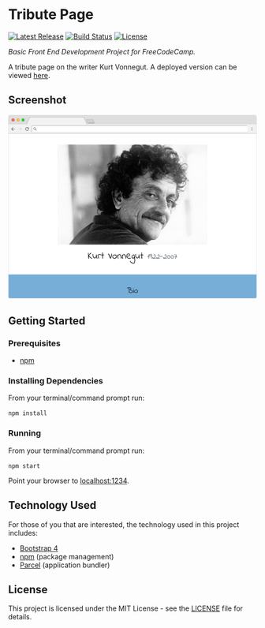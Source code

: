 # Tribute Page

[![Latest Release](https://img.shields.io/github/release/vanillaSlice/TributePage.svg)](https://github.com/vanillaSlice/TributePage/releases/latest)
[![Build Status](https://img.shields.io/travis/vanillaSlice/TributePage/master.svg)](https://travis-ci.org/vanillaSlice/TributePage)
[![License](https://img.shields.io/github/license/vanillaSlice/TributePage.svg)](LICENSE)

*Basic Front End Development Project for FreeCodeCamp.*

A tribute page on the writer Kurt Vonnegut. A deployed version can be viewed
[here](https://vanillaSlice.github.io/TributePage).

## Screenshot

![Screenshot](/images/screenshot-1.png)

## Getting Started

### Prerequisites

* [npm](https://www.npmjs.com/)

### Installing Dependencies

From your terminal/command prompt run:

```
npm install
```

### Running

From your terminal/command prompt run:

```
npm start
```

Point your browser to [localhost:1234](http://localhost:1234).

## Technology Used

For those of you that are interested, the technology used in this project includes:

* [Bootstrap 4](https://getbootstrap.com/docs/4.2/getting-started/introduction/)
* [npm](https://www.npmjs.com/) (package management)
* [Parcel](https://parceljs.org/) (application bundler)

## License

This project is licensed under the MIT License - see the [LICENSE](LICENSE) file for details.
